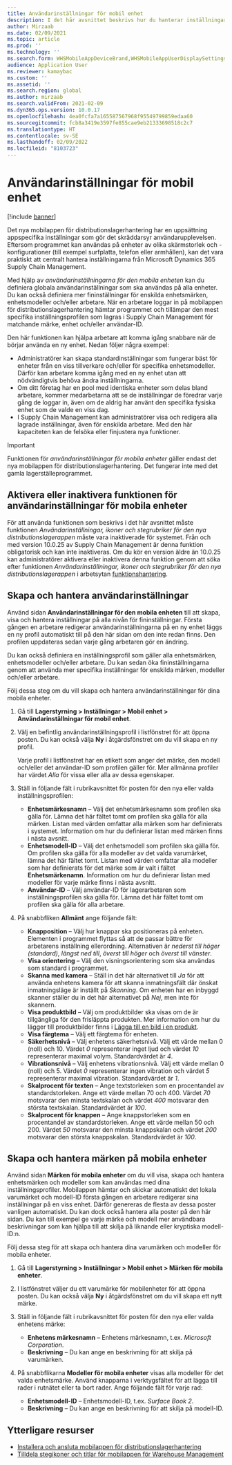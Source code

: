 ```yaml
---
title: Användarinställningar för mobil enhet
description: I det här avsnittet beskrivs hur du hanterar inställningar för mobila enheter för lagerarbetare.
author: Mirzaab
ms.date: 02/09/2021
ms.topic: article
ms.prod: ''
ms.technology: ''
ms.search.form: WHSMobileAppDeviceBrand,WHSMobileAppUserDisplaySettings
audience: Application User
ms.reviewer: kamaybac
ms.custom: ''
ms.assetid: ''
ms.search.region: global
ms.author: mirzaab
ms.search.validFrom: 2021-02-09
ms.dyn365.ops.version: 10.0.17
ms.openlocfilehash: 4ea0fcfa7a165587567968f95549799859edaa60
ms.sourcegitcommit: fcb8a3419e3597fe855cae9eb21333698518c2c7
ms.translationtype: HT
ms.contentlocale: sv-SE
ms.lasthandoff: 02/09/2022
ms.locfileid: "8103723"
---
```

# <a name="mobile-device-user-settings"></a>Användarinställningar för mobil enhet

[!include [banner](../../includes/banner.md)]

Det nya mobilappen för distributionslagerhantering har en uppsättning appspecifika inställningar som gör det skräddarsyr användarupplevelsen. Eftersom programmet kan användas på enheter av olika skärmstorlek och -konfigurationer (till exempel surfplatta, telefon eller armhållen), kan det vara praktiskt att centralt hantera inställningarna från Microsoft Dynamics 365 Supply Chain Management.

Med hjälp av *användarinställningarna för den mobila enheten* kan du definiera globala användarinställningar som ska användas på alla enheter. Du kan också definiera mer fininställningar för enskilda enhetsmärken, enhetsmodeller och/eller arbetare. När en arbetare loggar in på mobilappen för distributionslagerhantering hämtar programmet och tillämpar den mest specifika inställningsprofilen som lagras i Supply Chain Management för matchande märke, enhet och/eller användar-ID.

Den här funktionen kan hjälpa arbetare att komma igång snabbare när de börjar använda en ny enhet. Nedan följer några exempel:

- Administratörer kan skapa standardinställningar som fungerar bäst för enheter från en viss tillverkare och/eller för specifika enhetsmodeller. Därför kan arbetare komma igång med en ny enhet utan att nödvändigtvis behöva ändra inställningarna.
- Om ditt företag har en pool med identiska enheter som delas bland arbetare, kommer medarbetarna att se de inställningar de föredrar varje gång de loggar in, även om de aldrig har använt den specifika fysiska enhet som de valde en viss dag.
- I Supply Chain Management kan administratörer visa och redigera alla lagrade inställningar, även för enskilda arbetare. Med den här kapaciteten kan de felsöka eller finjustera nya funktioner.

> [!IMPORTANT]
> Funktionen för *användarinställningar för mobila enheter* gäller endast det nya mobilappen för distributionslagerhantering. Det fungerar inte med det gamla lagerställeprogrammet.

## <a name="turn-the-mobile-device-user-settings-feature-on-or-off"></a>Aktivera eller inaktivera funktionen för användarinställningar för mobila enheter

För att använda funktionen som beskrivs i det här avsnittet måste funktionen *Användarinställningar, ikoner och stegrubriker för den nya distributionslagerappen* måste vara inaktiverade för systemet. Från och med version 10.0.25 av Supply Chain Management är denna funktion obligatorisk och kan inte inaktiveras. Om du kör en version äldre än 10.0.25 kan administratörer aktivera eller inaktivera denna funktion genom att söka efter funktionen *Användarinställningar, ikoner och stegrubriker för den nya distributionslagerappen* i arbetsytan [funktionshantering](../../fin-ops-core/fin-ops/get-started/feature-management/feature-management-overview.md).

## <a name="create-and-manage-user-settings"></a>Skapa och hantera användarinställningar

Använd sidan **Användarinställningar för den mobila enheten** till att skapa, visa och hantera inställningar på alla nivån för fininställningar. Första gången en arbetare redigerar användarinställningarna på en ny enhet läggs en ny profil automatiskt till på den här sidan om den inte redan finns. Den profilen uppdateras sedan varje gång arbetaren gör en ändring.

Du kan också definiera en inställningsprofil som gäller alla enhetsmärken, enhetsmodeller och/eller arbetare. Du kan sedan öka fininställningarna genom att använda mer specifika inställningar för enskilda märken, modeller och/eller arbetare.

Följ dessa steg om du vill skapa och hantera användarinställningar för dina mobila enheter.

1. Gå till **Lagerstyrning \> Inställningar \> Mobil enhet \> Användarinställningar för mobil enhet**.
1. Välj en befintlig användarinställningsprofil i listfönstret för att öppna posten. Du kan också välja **Ny** i åtgärdsfönstret om du vill skapa en ny profil.

    Varje profil i listfönstret har en etikett som anger det märke, den modell och/eller det användar-ID som profilen gäller för. Mer allmänna profiler har värdet *Alla* för vissa eller alla av dessa egenskaper.

1. Ställ in följande fält i rubrikavsnittet för posten för den nya eller valda inställningsprofilen:

    - **Enhetsmärkesnamn** – Välj det enhetsmärkesnamn som profilen ska gälla för. Lämna det här fältet tomt om profilen ska gälla för alla märken. Listan med värden omfattar alla märken som har definierats i systemet. Information om hur du definierar listan med märken finns i nästa avsnitt.
    - **Enhetsmodell-ID** – Välj det enhetsmodell som profilen ska gälla för. Om profilen ska gälla för alla modeller av det valda varumärket, lämna det här fältet tomt. Listan med värden omfattar alla modeller som har definierats för det märke som är valt i fältet **Enhetsmärkenamn**. Information om hur du definierar listan med modeller för varje märke finns i nästa avsnitt.
    - **Användar-ID** – Välj användar-ID för lagerarbetaren som inställningsprofilen ska gälla för. Lämna det här fältet tomt om profilen ska gälla för alla arbetare.

1. På snabbfliken **Allmänt** ange följande fält:

    - **Knapposition** – Välj hur knappar ska positioneras på enheten. Elementen i programmet flyttas så att de passar bättre för arbetarens inställning ellerordning. Alternativen är *nederst till höger (standard)*, *längst ned till*, *överst till höger* och *överst till vänster*.
    - **Visa orientering** – Välj den visningsorientering som ska användas som standard i programmet.
    - **Skanna med kamera** – Ställ in det här alternativet till *Ja* för att använda enhetens kamera för att skanna inmatningsfält där önskat inmatningsläge är inställt på *Skanning*. Om enheten har en inbyggd skanner ställer du in det här alternativet på *Nej*, men inte för skannern.
    - **Visa produktbild** – Välj om produktbilder ska visas om de är tillgängliga för den frisläppta produkten. Mer information om hur du lägger till produktbilder finns i [Lägga till en bild i en produkt](../pim/tasks/add-image-product.md).
    - **Visa färgtema** – Välj ett färgtema för enheten.
    - **Säkerhetsnivå** – Välj enhetens säkerhetsnivå. Välj ett värde mellan 0 (noll) och 10. Värdet *0* representerar inget ljud och värdet *10* representerar maximal volym. Standardvärdet är *4*.
    - **Vibrationsnivå** – Välj enhetens vibrationsnivå. Välj ett värde mellan 0 (noll) och 5. Värdet *0* representerar ingen vibration och värdet *5* representerar maximal vibration. Standardvärdet är *1*.
    - **Skalprocent för texten** – Ange textstorleken som en procentandel av standardstorleken. Ange ett värde mellan 70 och 400. Värdet *70* motsvarar den minsta textskalan och värdet *400* motsvarar den största textskalan. Standardvärdet är *100*.
    - **Skalprocent för knappen** – Ange knappstorleken som en procentandel av standardstorleken. Ange ett värde mellan 50 och 200. Värdet *50* motsvarar den minsta knappskalan och värdet *200* motsvarar den största knappskalan. Standardvärdet är *100*.

## <a name="create-and-manage-mobile-device-brands"></a>Skapa och hantera märken på mobila enheter

Använd sidan **Märken för mobila enheter** om du vill visa, skapa och hantera enhetsmärken och modeller som kan användas med dina inställningsprofiler. Mobilappen hämtar och skickar automatiskt det lokala varumärket och modell-ID första gången en arbetare redigerar sina inställningar på en viss enhet. Därför genereras de flesta av dessa poster vanligen automatiskt. Du kan dock också hantera alla poster på den här sidan. Du kan till exempel ge varje märke och modell mer användbara beskrivningar som kan hjälpa till att skilja på liknande eller kryptiska modell-ID:n.

Följ dessa steg för att skapa och hantera dina varumärken och modeller för mobila enheter.

1. Gå till **Lagerstyrning \> Inställningar \> Mobil enhet \> Märken för mobila enheter**.
1. I listfönstret väljer du ett varumärke för mobilenheter för att öppna posten. Du kan också välja **Ny** i åtgärdsfönstret om du vill skapa ett nytt märke.
1. Ställ in följande fält i rubrikavsnittet för posten för den nya eller valda enhetens märke:

    - **Enhetens märkesnamn** – Enhetens märkesnamn, t.ex. *Microsoft Corporation*.
    - **Beskrivning** – Du kan ange en beskrivning för att skilja på varumärken.

1. På snabbflikarna **Modeller för mobila enheter** visas alla modeller för det valda enhetsmärke. Använd knapparna i verktygsfältet för att lägga till rader i rutnätet eller ta bort rader. Ange följande fält för varje rad:

    - **Enhetsmodell-ID** – Enhetsmodell-ID, t.ex. *Surface Book 2*.
    - **Beskrivning** – Du kan ange en beskrivning för att skilja på modell-ID.

## <a name="additional-resources"></a>Ytterligare resurser

- [Installera och ansluta mobilappen för distributionslagerhantering](install-configure-warehouse-management-app.md)
- [Tilldela stegikoner och titlar för mobilappen för Warehouse Management](step-icons-titles.md)